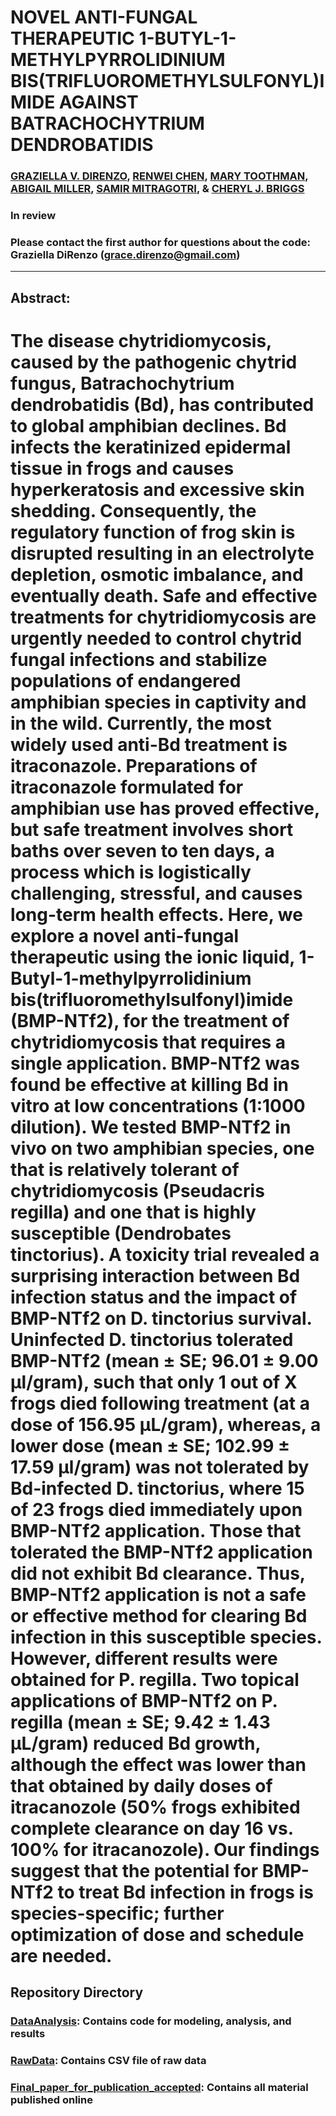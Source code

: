 # NOVEL ANTI-FUNGAL THERAPEUTIC 1-BUTYL-1-METHYLPYRROLIDINIUM BIS(TRIFLUOROMETHYLSULFONYL)IMIDE AGAINST BATRACHOCHYTRIUM DENDROBATIDIS

### [GRAZIELLA V. DIRENZO](https://grazielladirenzo.weebly.com), [RENWEI CHEN](https://labs.eemb.ucsb.edu/briggs/cherie/members/chen), [MARY TOOTHMAN](https://labs.eemb.ucsb.edu/briggs/cherie/members/toothman), [ABIGAIL MILLER](https://bcmb.bs.jhmi.edu/people/students/ariel-gershman), [SAMIR MITRAGOTRI](https://www.seas.harvard.edu/directory/mitragotri), & [CHERYL J. BRIGGS](https://www.eemb.ucsb.edu/people/faculty/briggs)
### In review

### Please contact the first author for questions about the code: Graziella DiRenzo (grace.direnzo@gmail.com)
__________________________________________________________________________________________________________________________________________

## Abstract: 
# The disease chytridiomycosis, caused by the pathogenic chytrid fungus, Batrachochytrium dendrobatidis (Bd), has contributed to global amphibian declines. Bd infects the keratinized epidermal tissue in frogs and causes hyperkeratosis and excessive skin shedding. Consequently, the regulatory function of frog skin is disrupted resulting in an electrolyte depletion, osmotic imbalance, and eventually death. Safe and effective treatments for chytridiomycosis are urgently needed to control chytrid fungal infections and stabilize populations of endangered amphibian species in captivity and in the wild. Currently, the most widely used anti-Bd treatment is itraconazole. Preparations of itraconazole formulated for amphibian use has proved effective, but safe treatment involves short baths over seven to ten days, a process which is logistically challenging, stressful, and causes long-term health effects. Here, we explore a novel anti-fungal therapeutic using the ionic liquid, 1-Butyl-1-methylpyrrolidinium bis(trifluoromethylsulfonyl)imide (BMP-NTf2), for the treatment of chytridiomycosis that requires a single application. BMP-NTf2 was found be effective at killing Bd in vitro at low concentrations (1:1000 dilution). We tested BMP-NTf2 in vivo on two amphibian species, one that is relatively tolerant of chytridiomycosis (Pseudacris regilla) and one that is highly susceptible (Dendrobates tinctorius). A toxicity trial revealed a surprising interaction between Bd infection status and the impact of BMP-NTf2 on D. tinctorius survival.  Uninfected D. tinctorius tolerated BMP-NTf2 (mean ± SE; 96.01 ± 9.00 µl/gram), such that only 1 out of X frogs died following treatment (at a dose of 156.95 µL/gram), whereas, a lower dose (mean ± SE; 102.99 ± 17.59 µl/gram) was not tolerated by Bd-infected D. tinctorius, where 15 of 23 frogs died immediately upon BMP-NTf2 application. Those that tolerated the BMP-NTf2 application did not exhibit Bd clearance. Thus, BMP-NTf2 application is not a safe or effective method for clearing Bd infection in this susceptible species. However, different results were obtained for P. regilla. Two topical applications of BMP-NTf2 on P. regilla (mean ± SE; 9.42 ± 1.43 µL/gram) reduced Bd growth, although the effect was lower than that obtained by daily doses of itracanozole (50% frogs exhibited complete clearance on day 16 vs. 100% for itracanozole). Our findings suggest that the potential for BMP-NTf2 to treat Bd infection in frogs is species-specific; further optimization of dose and schedule are needed.

## Repository Directory
### [DataAnalysis](https://github.com/Grace89/Bd-IL/tree/master/DataAnalysis): Contains code for modeling, analysis, and results
### [RawData](https://github.com/Grace89/Bd-IL/tree/master/RawData): Contains CSV file of raw data
### [Final_paper_for_publication_accepted](): Contains all material published online
